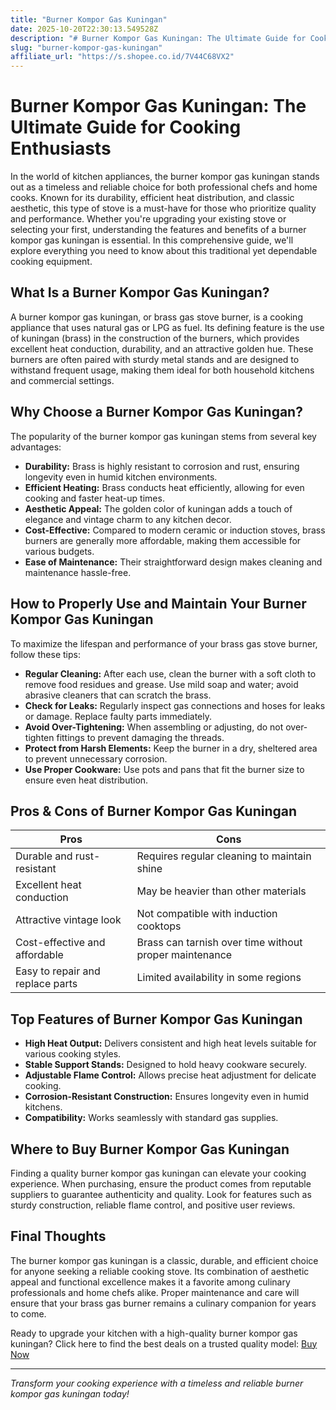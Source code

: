 ```yaml
---
title: "Burner Kompor Gas Kuningan"
date: 2025-10-20T22:30:13.549528Z
description: "# Burner Kompor Gas Kuningan: The Ultimate Guide for Cooking Enthusiasts..."
slug: "burner-kompor-gas-kuningan"
affiliate_url: "https://s.shopee.co.id/7V44C68VX2"
---
```

# Burner Kompor Gas Kuningan: The Ultimate Guide for Cooking Enthusiasts

In the world of kitchen appliances, the burner kompor gas kuningan stands out as a timeless and reliable choice for both professional chefs and home cooks. Known for its durability, efficient heat distribution, and classic aesthetic, this type of stove is a must-have for those who prioritize quality and performance. Whether you're upgrading your existing stove or selecting your first, understanding the features and benefits of a burner kompor gas kuningan is essential. In this comprehensive guide, we'll explore everything you need to know about this traditional yet dependable cooking equipment.

## What Is a Burner Kompor Gas Kuningan?

A burner kompor gas kuningan, or brass gas stove burner, is a cooking appliance that uses natural gas or LPG as fuel. Its defining feature is the use of kuningan (brass) in the construction of the burners, which provides excellent heat conduction, durability, and an attractive golden hue. These burners are often paired with sturdy metal stands and are designed to withstand frequent usage, making them ideal for both household kitchens and commercial settings.

## Why Choose a Burner Kompor Gas Kuningan?

The popularity of the burner kompor gas kuningan stems from several key advantages:

- **Durability:** Brass is highly resistant to corrosion and rust, ensuring longevity even in humid kitchen environments.
- **Efficient Heating:** Brass conducts heat efficiently, allowing for even cooking and faster heat-up times.
- **Aesthetic Appeal:** The golden color of kuningan adds a touch of elegance and vintage charm to any kitchen decor.
- **Cost-Effective:** Compared to modern ceramic or induction stoves, brass burners are generally more affordable, making them accessible for various budgets.
- **Ease of Maintenance:** Their straightforward design makes cleaning and maintenance hassle-free.

## How to Properly Use and Maintain Your Burner Kompor Gas Kuningan

To maximize the lifespan and performance of your brass gas stove burner, follow these tips:

- **Regular Cleaning:** After each use, clean the burner with a soft cloth to remove food residues and grease. Use mild soap and water; avoid abrasive cleaners that can scratch the brass.
- **Check for Leaks:** Regularly inspect gas connections and hoses for leaks or damage. Replace faulty parts immediately.
- **Avoid Over-Tightening:** When assembling or adjusting, do not over-tighten fittings to prevent damaging the threads.
- **Protect from Harsh Elements:** Keep the burner in a dry, sheltered area to prevent unnecessary corrosion.
- **Use Proper Cookware:** Use pots and pans that fit the burner size to ensure even heat distribution.

## Pros & Cons of Burner Kompor Gas Kuningan

| **Pros** | **Cons** |
|------------------------------|--------------------------------------------------|
| Durable and rust-resistant | Requires regular cleaning to maintain shine |
| Excellent heat conduction | May be heavier than other materials |
| Attractive vintage look | Not compatible with induction cooktops |
| Cost-effective and affordable | Brass can tarnish over time without proper maintenance |
| Easy to repair and replace parts | Limited availability in some regions |

## Top Features of Burner Kompor Gas Kuningan

- **High Heat Output:** Delivers consistent and high heat levels suitable for various cooking styles.
- **Stable Support Stands:** Designed to hold heavy cookware securely.
- **Adjustable Flame Control:** Allows precise heat adjustment for delicate cooking.
- **Corrosion-Resistant Construction:** Ensures longevity even in humid kitchens.
- **Compatibility:** Works seamlessly with standard gas supplies.

## Where to Buy Burner Kompor Gas Kuningan

Finding a quality burner kompor gas kuningan can elevate your cooking experience. When purchasing, ensure the product comes from reputable suppliers to guarantee authenticity and quality. Look for features such as sturdy construction, reliable flame control, and positive user reviews.

## Final Thoughts

The burner kompor gas kuningan is a classic, durable, and efficient choice for anyone seeking a reliable cooking stove. Its combination of aesthetic appeal and functional excellence makes it a favorite among culinary professionals and home chefs alike. Proper maintenance and care will ensure that your brass gas burner remains a culinary companion for years to come.

Ready to upgrade your kitchen with a high-quality burner kompor gas kuningan? Click here to find the best deals on a trusted quality model: [Buy Now](https://s.shopee.co.id/7V44C68VX2)

---

*Transform your cooking experience with a timeless and reliable burner kompor gas kuningan today!*